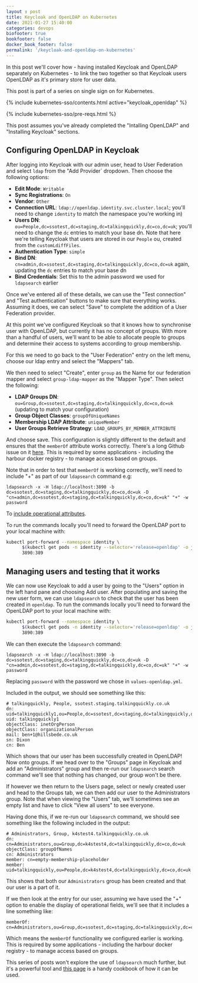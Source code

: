 ```yaml
---
layout : post
title: Keycloak and OpenLDAP on Kubernetes
date: 2021-01-27 15:40:00
categories: devops
biofooter: true
bookfooter: false
docker_book_footer: false
permalink: '/keycloak-and-openldap-on-kubernetes'
---
```


In this post we'll cover how - having installed Keycloak and OpenLDAP separately on Kubernetes - to link the two together so that Keycloak users OpenLDAP as it's primary store for user data.

This post is part of a series on single sign on for Kubernetes.

<!--more-->

{% include kubernetes-sso/contents.html active="keycloak_openldap" %}

{% include kubernetes-sso/pre-reqs.html %}

This post assumes you've already completed the "Intalling OpenLDAP" and "Installing Keycloak" sections.

## Configuring OpenLDAP in Keycloak

After logging into Keycloak with our admin user, head to User Federation and select `ldap` from the "Add Provider` dropdown. Then choose the following options:

- **Edit Mode**: `Writable`
- **Sync Registrations**: `On`
- **Vendor**: `Other`
- **Connection URL**: `ldap://openldap.identity.svc.cluster.local`; you'll need to change `identity` to match the namespace you're working in)
- **Users DN**: `ou=People,dc=ssotest,dc=staging,dc=talkingquickly,dc=co,dc=uk`; you'll need to change the `dc` entries to match your base dn. Note that here we're telling Keycloak that users are stored in our `People` ou, created from the `customLdiffFiles`.
- **Authentication Type**: `simple`
- **Bind DN**: `cn=admin,dc=ssotest,dc=staging,dc=talkingquickly,dc=co,dc=uk` again, updating the `dc` entries to match your base dn
- **Bind Credentials**: Set this to the admin password we used for `ldapsearch` earlier

Once we've entered all of these details, we can use the "Test connection" and "Test authentication" buttons to make sure that everything works. Assuming it does, we can select "Save" to complete the addition of a User Federation provider.

At this point we've configured Keycloak so that it knows how to synchronise user with OpenLDAP, but currently it has no concept of groups. With more than a handful of users, we'll want to be able to allocate people to groups and determine their access to systems according to group membership. 

For this we need to go back to the "User Federation" entry on the left menu, choose our ldap entry and select the "Mappers" tab.

We then need to select "Create", enter `group` as the Name for our federation mapper and select `group-ldap-mapper` as the "Mapper Type". Then select the following:

- **LDAP Groups DN**: `ou=Group,dc=ssotest,dc=staging,dc=talkingquickly,dc=co,dc=uk` (updating to match your configuration)
- **Group Object Classes**: `groupOfUniqueNames`
- **Membership LDAP Attribute**: `uniqueMember`
- **User Groups Retrieve Strategy**: `LOAD_GROUPS_BY_MEMBER_ATTRIBUTE`

And choose save. This configuration is slightly different to the default and ensures that the `memberOf` attribute works correctly. There's a long Github issue on it [here](https://github.com/osixia/docker-openldap/issues/304). This is required by some applications - including the harbour docker registry - to manage access based on groups.

Note that in order to test that `memberOf` is working correctly, we'll need to include "+" as part of our `ldapsearch` command e.g:

```
ldapsearch -x -H ldap://localhost:3890 -b dc=ssotest,dc=staging,dc=talkingquickly,dc=co,dc=uk -D "cn=admin,dc=ssotest,dc=staging,dc=talkingquickly,dc=co,dc=uk" "+" -w password
```

To [include operational attributes](https://docs.oracle.com/cd/E19623-01/820-6169/searching-for-special-entries-and-attributes.html).

To run the commands locally you'll need to forward the OpenLDAP port to your local machine with:

```bash
kubectl port-forward --namespace identity \
      $(kubectl get pods -n identity --selector='release=openldap' -o jsonpath='{.items[0].metadata.name}') \
      3890:389
```

## Managing users and testing that it works

We can now use Keycloak to add a user by going to the "Users" option in the left hand pane and choosing Add user. After populating and saving the new user form, we can use `ldapsearch` to check that the user has been created in `openldap`. To run the commands locally you'll need to forward the OpenLDAP port to your local machine with:

```bash
kubectl port-forward --namespace identity \
      $(kubectl get pods -n identity --selector='release=openldap' -o jsonpath='{.items[0].metadata.name}') \
      3890:389
```

We can then execute the `ldapsearch` command:

```
ldapsearch -x -H ldap://localhost:3890 -b dc=ssotest,dc=staging,dc=talkingquickly,dc=co,dc=uk -D "cn=admin,dc=ssotest,dc=staging,dc=talkingquickly,dc=co,dc=uk" "+" -w password
```

Replacing `password` with the password we chose in `values-openldap.yml`.

Included in the output, we should see something like this:

```
# talkingquickly, People, ssotest.staging.talkingquickly.co.uk
dn: uid=talkingquickly1,ou=People,dc=ssotest,dc=staging,dc=talkingquickly,dc=co,dc=uk
uid: talkingquickly1
objectClass: inetOrgPerson
objectClass: organizationalPerson
mail: ben+1@hillsbede.co.uk
sn: Dixon
cn: Ben
```

Which shows that our user has been successfully created in OpenLDAP! Now onto groups. If we head over to the "Groups" page in Keycloak and add an "Administrators" group and then re-run our `ldapsearch` search command we'll see that nothing has changed, our group won't be there.

If however we then return to the Users page, select or newly created user and head to the Groups tab, we can then add our user to the Administrators group. Note that when viewing the "Users" tab, we'll sometimes see an empty list and have to click "View all users" to see everyone.

Having done this, if we re-run our `ldapsearch` command, we should see something like the following included in the output:

```
# Administrators, Group, k4stest4.talkingquickly.co.uk
dn: cn=Administrators,ou=Group,dc=k4stest4,dc=talkingquickly,dc=co,dc=uk
objectClass: groupOfNames
cn: Administrators
member: cn=empty-membership-placeholder
member: uid=talkingquickly,ou=People,dc=k4stest4,dc=talkingquickly,dc=co,dc=uk
```

This shows that both our `Administrators` group has been created and that our user is a part of it.

If we then look at the entry for our user, assuming we have used the "+" option to enable the display of operational fields, we'll see that it includes a line something like:

```
memberOf: cn=Administrators,ou=Group,dc=ssotest,dc=staging,dc=talkingquickly,dc=co,dc=uk
```

Which means the `memberOf` functionality we configured earlier is working. This is required by some applications - including the harbour docker registry - to manage access based on groups.

This series of posts won't explore the use of `ldapsearch` much further, but it's a powerful tool and [this page](https://docs.oracle.com/cd/E19450-01/820-6169/ldapsearch-examples.html) is a handy cookbook of how it can be used. 
